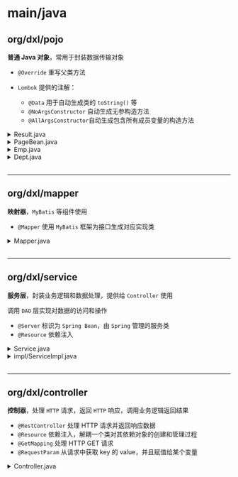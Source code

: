# main/java

## org/dxl/pojo

**普通 Java 对象**，常用于封装数据传输对象

* `@Override` 重写父类方法

* `Lombok` 提供的注解：
    * `@Data` 用于自动生成类的 `toString()` 等
    * `@NoArgsConstructor` 自动生成无参构造方法
    * `@AllArgsConstructor`自动生成包含所有成员变量的构造方法

<details><summary>Result.java</summary>

```java
package org.dxl.pojo;

/**
 * 统一响应结果封装类
 */
public class Result {
    private Integer code ;//1 成功 , 0 失败
    private String msg; //提示信息
    private Object data; //数据 date

    public Result() {
    }
    public Result(Integer code, String msg, Object data) {
        this.code = code;
        this.msg = msg;
        this.data = data;
    }
    public Integer getCode() {
        return code;
    }
    public void setCode(Integer code) {
        this.code = code;
    }
    public String getMsg() {
        return msg;
    }
    public void setMsg(String msg) {
        this.msg = msg;
    }
    public Object getData() {
        return data;
    }
    public void setData(Object data) {
        this.data = data;
    }

    public static Result success(Object data){
        return new Result(1, "success", data);
    }
    public static Result success(){
        return new Result(1, "success", null);
    }
    public static Result error(String msg){
        return new Result(0, msg, null);
    }

    @Override
    public String toString() {
        return "Result{" +
                "code=" + code +
                ", msg='" + msg + '\'' +
                ", data=" + data +
                '}';
    }
}
```
</details>

<details><summary>PageBean.java</summary>

```java
package org.dxl.pojo;

import lombok.AllArgsConstructor;
import lombok.Data;
import lombok.NoArgsConstructor;

import java.util.List;

/**
 * 分页查询结果封装类
 */
@Data
@NoArgsConstructor
@AllArgsConstructor
public class PageBean {
    private Long total;     // 总记录数
    private List<Emp> rows; // 当前页数据列表
}
```
</details>

<details><summary>Emp.java</summary>

```java
package org.dxl.pojo;

import lombok.AllArgsConstructor;
import lombok.Data;
import lombok.NoArgsConstructor;

import java.time.LocalDate;
import java.time.LocalDateTime;

/**
 * 普通用户类
 */
@Data
@NoArgsConstructor
@AllArgsConstructor
public class Emp {
    private Integer id;                 // 员工编号
    private String userName;            // 用户名
    private String password;            // 密码
    private String name;                // 姓名
    private Short gender;               // 性别
    private String image;               // 头像
    private Short job;                  // 职务
    private LocalDate entryDate;        // 入职日期
    private Integer deptId;             // 部门编号
    private LocalDateTime createTime;   // 创建时间
    private LocalDateTime updateTime;   // 更新时间
}
```
</details>

<details><summary>Dept.java</summary>

```java
package org.dxl.pojo;

import lombok.AllArgsConstructor;
import lombok.Data;
import lombok.NoArgsConstructor;
import java.time.LocalDateTime;

/**
 * 普通部门类
 */
@Data
@NoArgsConstructor
@AllArgsConstructor
public class Dept {
    private Integer id;                 // ID
    private String name;                // 部门名称
    private LocalDateTime createTime;   // 创建时间
    private LocalDateTime updateTime;   // 修改时间
}
```
</details>


<br>

---


## org/dxl/mapper

**映射器**，`MyBatis` 等组件使用

* `@Mapper` 使用 `MyBatis` 框架为接口生成对应实现类

<details><summary>Mapper.java</summary>

```java
// EmpMapper.java
package org.dxl.mapper;

import org.apache.ibatis.annotations.Mapper;
import org.apache.ibatis.annotations.Result;
import org.apache.ibatis.annotations.Results;
import org.apache.ibatis.annotations.Select;
import org.springframework.cglib.core.Local;
import org.dxl.pojo.Emp;

import java.time.LocalDate;
import java.util.List;

@Mapper
public interface EmpMapper {
    // 增
    void insertEmp(Emp emp);            // insert into emp values(...);
    // 删
    void deleteById(int id);            // delete from emp where id = ?;
    void deleteByIds(List<Integer> ids);// delete from emp where id in (...);
    // 改
    void updateEmp(Emp emp);            // update emp set ... where id = ?;
    // 查
    List<Emp> getEmpList();             // select * from emp;
    Emp selectById(int id);             // select * from emp where id = ?;
    List<Emp> selectByName(String name, Short gender, LocalDate begin, LocalDate end);
                                        // select * from emp where name like ?
}
```
</details>


<br>

---


## org/dxl/service

**服务层**，封装业务逻辑和数据处理，提供给 `Controller` 使用

调用 `DAO` 层实现对数据的访问和操作

* `@Server` 标识为 `Spring Bean`，由 `Spring` 管理的服务类
* `@Resource` 依赖注入

<details><summary>Service.java</summary>

```java
// EmpService.java
package org.dxl.service;

import org.dxl.pojo.Emp;
import java.util.List;

public interface EmpService {
    List<Emp> getEmpList();
}
```
</details>

<details><summary>impl/ServiceImpl.java</summary>

```java
// EmpServiceImpl.java
@Service
public class EmpServiceImpl implements EmpService {
    @Resource
    EmpMapper empMapper;

    @Override
    public List<Emp> getEmpList() {
        List<Emp> emps = empMapper.getEmpList();
        return emps;
    }
}
```
</details>


<br>

---


## org/dxl/controller

**控制器**，处理 `HTTP` 请求，返回 `HTTP` 响应，调用业务逻辑返回结果

* `@RestController` 处理 HTTP 请求并返回响应数据
* `@Resource` 依赖注入，解耦一个类对其依赖对象的创建和管理过程
* `@GetMapping` 处理 HTTP GET 请求
* `@RequestParam` 从请求中获取 key 的 value，并且赋值给某个变量

<details><summary>Controller.java</summary>

```java
// EmpController.java
package org.dxl.controller;

import jakarta.annotation.Resource;
import org.dxl.pojo.Emp;
import org.dxl.pojo.Result;
import org.dxl.service.EmpService;
import org.springframework.web.bind.annotation.GetMapping;
import org.springframework.web.bind.annotation.RestController;

import java.util.List;

@RestController
public class EmpController {
    @Resource
    EmpService empService;              // 暂时按照自动实例化、智能指针理解吧

    @GetMapping("/list")                // 处理客户端对 "/list" 路径的 GET 请求
    public Result getEmpList() {        // 返回一个 Result
        List<Emp> emps = empService.getEmpList();       // 调用服务层
        return Result.success(emps);
    }
}
```
</details>